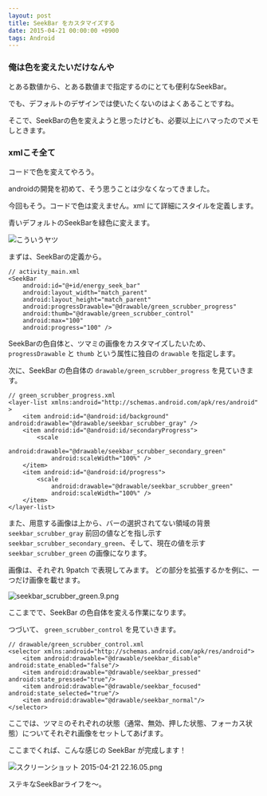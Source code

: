 ```yaml
---
layout: post
title: SeekBar をカスタマイズする
date: 2015-04-21 00:00:00 +0900
tags: Android
---
```

### 俺は色を変えたいだけなんや

とある数値から、とある数値まで指定するのにとても便利なSeekBar。

でも、デフォルトのデザインでは使いたくないのはよくあることですね。

そこで、SeekBarの色を変えようと思ったけども、必要以上にハマったのでメモしときます。

### xmlこそ全て

コードで色を変えてやろう。

androidの開発を初めて、そう思うことは少なくなってきました。

今回もそう。コードで色は変えません。xml にて詳細にスタイルを定義します。

青いデフォルトのSeekBarを緑色に変えます。

![こういうヤツ](https://skim.milk200.cc/20150421_seekbar/e516-550935c49161.png)

まずは、SeekBarの定義から。

```
// activity_main.xml
<SeekBar
    android:id="@+id/energy_seek_bar"
    android:layout_width="match_parent"
    android:layout_height="match_parent"
    android:progressDrawable="@drawable/green_scrubber_progress"
    android:thumb="@drawable/green_scrubber_control"
    android:max="100"
    android:progress="100" />
```

SeekBarの色自体と、ツマミの画像をカスタマイズしたいため、 `progressDrawable` と `thumb` という属性に独自の `drawable` を指定します。

次に、SeekBar の色自体の `drawable/green_scrubber_progress` を見ていきます。

```
// green_scrubber_progress.xml
<layer-list xmlns:android="http://schemas.android.com/apk/res/android" >
    <item android:id="@android:id/background" android:drawable="@drawable/seekbar_scrubber_gray" />
    <item android:id="@android:id/secondaryProgress">
        <scale
            android:drawable="@drawable/seekbar_scrubber_secondary_green"
            android:scaleWidth="100%" />
    </item>
    <item android:id="@android:id/progress">
        <scale
            android:drawable="@drawable/seekbar_scrubber_green"
            android:scaleWidth="100%" />
    </item>
</layer-list>
```

また、用意する画像は上から、バーの選択されてない領域の背景 `seekbar_scrubber_gray` 前回の値などを指し示す `seekbar_scrubber_secondary_green`、そして、現在の値を示す `seekbar_scrubber_green` の画像になります。

画像は、それぞれ 9patch で表現してみます。 どの部分を拡張するかを例に、一つだけ画像を載せます。

![seekbar_scrubber_green.9.png](https://skim.milk200.cc/20150421_seekbar/6a631a17-1447-7abf-f6c4-69e74bb65337.png)

ここまでで、SeekBar の色自体を変える作業になります。

つづいて、 `green_scrubber_control` を見ていきます。

```
// drawable/green_scrubber_control.xml
<selector xmlns:android="http://schemas.android.com/apk/res/android">
    <item android:drawable="@drawable/seekbar_disable" android:state_enabled="false"/>
    <item android:drawable="@drawable/seekbar_pressed" android:state_pressed="true"/>
    <item android:drawable="@drawable/seekbar_focused" android:state_selected="true"/>
    <item android:drawable="@drawable/seekbar_normal"/>
</selector>
```

ここでは、ツマミのそれぞれの状態（通常、無効、押した状態、フォーカス状態）についてそれぞれ画像をセットしてあげます。

ここまでくれば、こんな感じの SeekBar が完成します！

![スクリーンショット 2015-04-21 22.16.05.png](https://skim.milk200.cc/20150421_seekbar/688bf7db-dd27-3fc3-7d96-40f4500a0d93.png)

ステキなSeekBarライフを〜。
